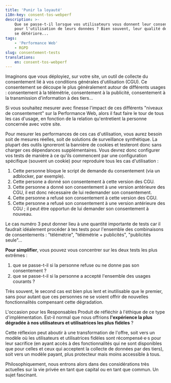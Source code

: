 ```yaml
---
title: 'Punir la loyauté'
i18n-key: consent-tos-webperf
description: >-
    Que se passe-t-il lorsque vos utilisateurs vous donnent leur consentement
    pour l'utilisation de leurs données ? Bien souvent, leur qualité de service
    se détériore...
tags:
    - 'Performance Web'
    - RGPD
slug: consentement-tests
translations:
    en: consent-tos-webperf
---
```


Imaginons que vous déployiez, sur votre site, un outil de collecte du
consentement lié à vos conditions générales d'utilisation (CGU). Ce consentement
se découpe le plus généralement autour de différents usages : consentement à la
télémétrie, consentement à la publicité, consentement à la transmission
d'information à des tiers…

Si vous souhaitez mesurer avec finesse l'impact de ces différents "niveaux de
consentement" sur la Performance Web, alors il faut faire le tour de tous les
cas d'usage, en fonction de la relation qu'entretient la personne concernée avec
votre site.

Pour mesurer les performances de ces cas d'utilisation, vous aurez besoin soit
de mesures réelles, soit de solutions de surveillance synthétique. La plupart
des outils ignoreront la bannière de cookies et testeront donc sans charger ces
dépendances supplémentaires. Vous devrez donc configurer vos tests de manière à
ce qu'ils commencent par une configuration spécifique (souvent un cookie) pour
reproduire tous les cas d'utilisation :

1. Cette personne bloque le script de demande du consentement (via un adblocker,
   par exemple).
2. Cette persone a donné son consentement à cette version des CGU.
3. Cette personne a donné son consentement à une version antérieure des CGU, il
   est donc nécessaire de lui redemander son consentement.
4. Cette personne a refusé son consentement à cette version des CGU.
5. Cette personne a refusé son consentement à une version antérieure des CGU ;
   il peut être opportun de lui demander son consentement à nouveau.

Le cas numéro 3 peut donner lieu à une quantité importante de tests car il
faudrait idéalement procéder à tes tests pour l'ensemble des combinaisons de
consentements : "télémétrie", "télémétrie + publicités", "publicités seule"…

**Pour simplifier**, vous pouvez vous concentrer sur les deux tests les plus
extrêmes :

1. que se passe-t-il si la personne refuse ou ne donne pas son consentement ?
2. que se passe-t-il si la personne a accepté l'ensemble des usages courants ?

Très souvent, le second cas est bien plus lent et inutilisable que le premier,
sans pour autant que ces personnes ne se voient offrir de nouvelles
fonctionnalités compensant cette dégradation.

L'occasion pour les Responsables Produit de réfléchir à l'éthique de ce type
d'implémentation. Est-il normal que nous offrions **l'expérience la plus
dégradée à nos utilisateurs et utilisatrices les plus fidèles** ?

Cette réflexion peut aboutir à une transformation de l'offre, soit vers un
modèle où les utilisateurs et utilisatrices fidèles sont récompensé·e·s pour
leur sacrifice (en ayant accès à des fonctionnalités qui ne sont disponibles que
pour celles et ceux qui acceptent la collecte de données par des tiers), soit
vers un modèle payant, plus protecteur mais moins accessible à tous.

Philosophiquement, nous entrons alors dans des considérations très actuelles sur
la vie privée en tant que capital ou en tant que commun. Un sujet fascinant.

